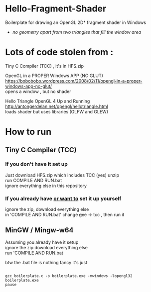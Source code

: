 # Hello-Fragment-Shader
Boilerplate for drawing an OpenGL 2D* fragment shader in Windows
* *no geometry apart from two triangles that fill the window area*

# Lots of code stolen from :

Tiny C Compiler (TCC) , it's in HFS.zip  

OpenGL in a PROPER Windows APP (NO GLUT)  
https://bobobobo.wordpress.com/2008/02/11/opengl-in-a-proper-windows-app-no-glut/  
opens a window , but no shader  

Hello Triangle OpenGL 4 Up and Running  
http://antongerdelan.net/opengl/hellotriangle.html  
loads shader but uses libraries (GLFW and GLEW)

# How to run
## Tiny C Compiler (TCC)
### If you don't have it set up
Just download HFS.zip which includes TCC (yes)
unzip  
run COMPILE AND RUN.bat  
ignore everything else in this repository

### If you already have [or want to](http://repo.or.cz/tinycc.git/commit/d348a9a51d32cece842b7885d27a411436d7887b) set it up yourself  
ignore the zip, download everything else  
in 'COMPILE AND RUN.bat' change ~~gcc~~ -> tcc , then run it  

## MinGW / Mingw-w64 
Assuming you already have it setup  
ignore the zip download everything else  
run 'COMPILE AND RUN.bat  

btw the .bat file is nothing fancy it's just  

<code>
gcc boilerplate.c -o boilerplate.exe -mwindows -lopengl32
boilerplate.exe
pause
</code>
